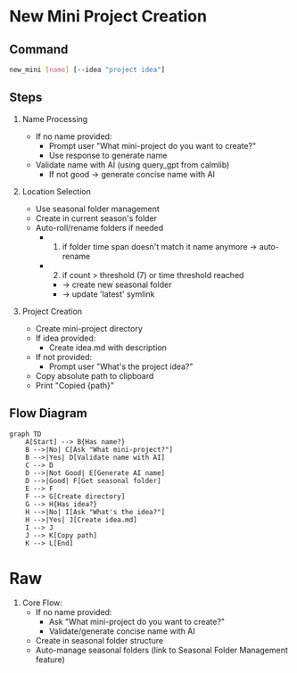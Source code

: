 # New Mini Project Creation

## Command
```bash
new_mini [name] [--idea "project idea"]
```

## Steps
1. Name Processing
   - If no name provided:
     - Prompt user "What mini-project do you want to create?"
     - Use response to generate name
   - Validate name with AI (using query_gpt from calmlib)
     - If not good -> generate concise name with AI

2. Location Selection
   - Use seasonal folder management
   - Create in current season's folder
   - Auto-roll/rename folders if needed
     - 1) if folder time span doesn't match it name anymore -> auto-rename
     - 2) if count > threshold (7) or time threshold reached 
       - -> create new seasonal folder
       - -> update 'latest' symlink

3. Project Creation
   - Create mini-project directory
   - If idea provided:
     - Create idea.md with description
   - If not provided:
     - Prompt user "What's the project idea?"
   - Copy absolute path to clipboard
   - Print "Copied {path}"

## Flow Diagram
```mermaid
graph TD
    A[Start] --> B{Has name?}
    B -->|No| C[Ask "What mini-project?"]
    B -->|Yes| D[Validate name with AI]
    C --> D
    D -->|Not Good| E[Generate AI name]
    D -->|Good| F[Get seasonal folder]
    E --> F
    F --> G[Create directory]
    G --> H{Has idea?}
    H -->|No| I[Ask "What's the idea?"]
    H -->|Yes| J[Create idea.md]
    I --> J
    J --> K[Copy path]
    K --> L[End]
```

# Raw
1. Core Flow:
   - If no name provided:
     - Ask "What mini-project do you want to create?"
     - Validate/generate concise name with AI
   - Create in seasonal folder structure
   - Auto-manage seasonal folders (link to Seasonal Folder Management feature)
